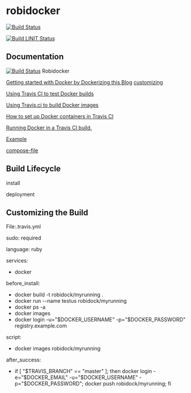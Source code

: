# robidocker

[![Build Status](https://travis-ci.org/robisys/robidocker.svg)](https://travis-ci.org/robisys/robidocker)

[![Build LINIT Status](https://lint.travis-ci.org/)](http://lint.travis-ci.org/robisys/robidocker)

## Documentation
[![Build Status](https://docs.travis-ci.com/)](https://docs.travis-ci.com/)
Robidocker

[Getting started with Docker by Dockerizing this Blog](http://bencane.com/2015/12/01/getting-started-with-docker-by-dockerizing-this-blog/)
[customizing](https://docs.travis-ci.com/user/customizing-the-build)

[Using Travis CI to test Docker builds](http://bencane.com/2016/01/11/using-travis-ci-to-test-docker-builds/)

[Using Travis.ci to build Docker images](https://sebest.github.io/post/using-travis-ci-to-build-docker-images/)

[How to set up Docker containers in Travis CI](https://mike42.me/blog/how-to-set-up-docker-containers-in-travis-ci)

[Running Docker in a Travis CI build.](https://github.com/moul/travis-docker)

[Example ](https://github.com/moul/travis-docker-example)


[ compose-file](https://docs.docker.com/compose/compose-file/)

## Build Lifecycle
install 

deployment

## Customizing the Build 
File:.travis.yml

sudo: required

language: ruby

services:
- docker

   
before_install:
- docker build -t robidock/myrunning .
- docker run --name testus  robidock/myrunning
- docker ps -a
- docker images
- docker login -u="$DOCKER_USERNAME" -p="$DOCKER_PASSWORD" registry.example.com

script:
- docker images robidock/myrunning

after_success:
 - if [ "$TRAVIS_BRANCH" == "master" ]; then
     docker login -e="$DOCKER_EMAIL" -u="$DOCKER_USERNAME" -p="$DOCKER_PASSWORD";
   docker push robidock/myrunning;
   fi

